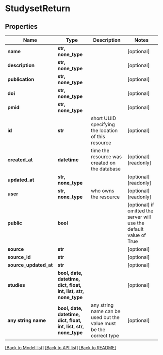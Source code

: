 # StudysetReturn


## Properties
Name | Type | Description | Notes
------------ | ------------- | ------------- | -------------
**name** | **str, none_type** |  | [optional] 
**description** | **str, none_type** |  | [optional] 
**publication** | **str, none_type** |  | [optional] 
**doi** | **str, none_type** |  | [optional] 
**pmid** | **str, none_type** |  | [optional] 
**id** | **str** | short UUID specifying the location of this resource | [optional] 
**created_at** | **datetime** | time the resource was created on the database | [optional] [readonly] 
**updated_at** | **str, none_type** |  | [optional] [readonly] 
**user** | **str, none_type** | who owns the resource | [optional] [readonly] 
**public** | **bool** |  | [optional]  if omitted the server will use the default value of True
**source** | **str** |  | [optional] 
**source_id** | **str** |  | [optional] 
**source_updated_at** | **str** |  | [optional] 
**studies** | **bool, date, datetime, dict, float, int, list, str, none_type** |  | [optional] 
**any string name** | **bool, date, datetime, dict, float, int, list, str, none_type** | any string name can be used but the value must be the correct type | [optional]

[[Back to Model list]](../README.md#documentation-for-models) [[Back to API list]](../README.md#documentation-for-api-endpoints) [[Back to README]](../README.md)


